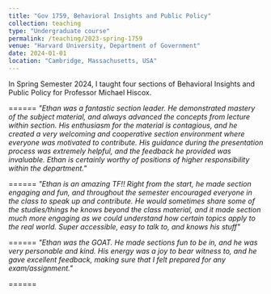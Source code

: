 ```yaml
---
title: "Gov 1759, Behavioral Insights and Public Policy"
collection: teaching
type: "Undergraduate course"
permalink: /teaching/2023-spring-1759
venue: "Harvard University, Department of Government"
date: 2024-01-01
location: "Cambridge, Massachusetts, USA"
---
```


In Spring Semester 2024, I taught four sections of Behavioral Insights and Public Policy for Professor Michael Hiscox.

======
*"Ethan was a fantastic section leader. He demonstrated mastery of the subject material, and always advanced the concepts from lecture within section. His enthusiasm for the material is contagious, and he created a very welcoming and cooperative section environment where everyone was motivated to contribute. His guidance during the presentation process was extremely helpful, and the feedback he provided was invaluable. Ethan is certainly worthy of positions of higher responsibility within the department."*

======
*"Ethan is an amazing TF!! Right from the start, he made section engaging and fun, and throughout the semester encouraged everyone in the class to speak up and contribute. He would sometimes share some of the studies/things he knows beyond the class material, and it made section much more engaging as we could understand how certain topics apply to the real world. Super accessible, easy to talk to, and knows his stuff"*

======
*"Ethan was the GOAT. He made sections fun to be in, and he was very personable and kind. His energy was a joy to bear witness to, and he gave excellent feedback, making sure that I felt prepared for any exam/assignment."*

======
